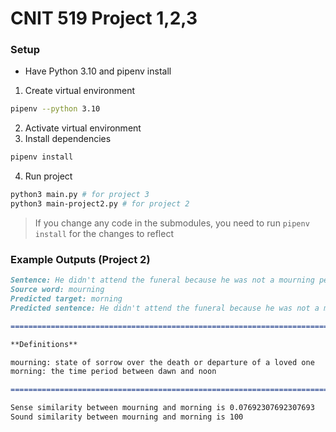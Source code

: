 # CNIT 519 Project 1,2,3

### Setup

- Have Python 3.10 and pipenv install

1. Create virtual environment

```sh
pipenv --python 3.10
```

2. Activate virtual environment
3. Install dependencies

```sh
pipenv install
```

4. Run project

```sh
python3 main.py # for project 3
python3 main-project2.py # for project 2
```

> If you change any code in the submodules, you need to run `pipenv install` for the changes to reflect

### Example Outputs (Project 2)

```md
Sentence: He didn't attend the funeral because he was not a mourning person
Source word: mourning
Predicted target: morning
Predicted sentence: He didn't attend the funeral because he was not a morning person

======================================================================================

**Definitions**

mourning: state of sorrow over the death or departure of a loved one
morning: the time period between dawn and noon

======================================================================================

Sense similarity between mourning and morning is 0.07692307692307693
Sound similarity between mourning and morning is 100
```
